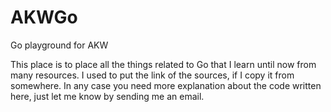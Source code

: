 # AKWGo
Go playground for AKW

This place is to place all the things related to Go that I learn until now from many resources. I used to put the link of the sources, if I copy it from somewhere. In any case you need more explanation about the code written here, just let me know by sending me an email.